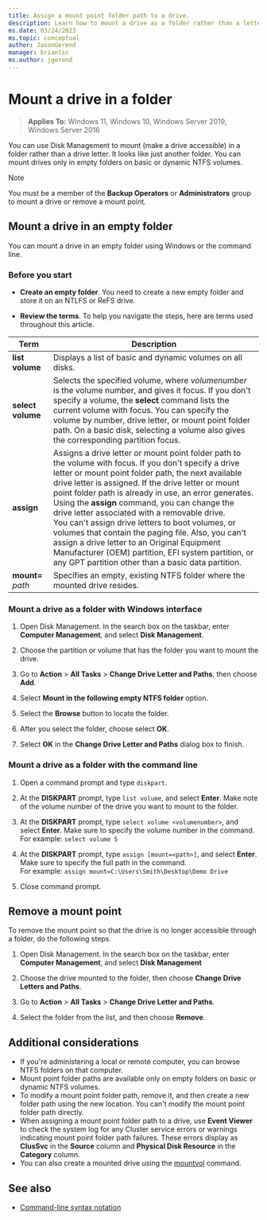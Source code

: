 ```yaml
---
title: Assign a mount point folder path to a drive.
description: Learn how to mount a drive as a folder rather than a letter and how to unmount a drive from a folder.
ms.date: 03/24/2023
ms.topic: conceptual
author: JasonGerend
manager: brianlic
ms.author: jgerend
---
```

# Mount a drive in a folder

> **Applies To:** Windows 11, Windows 10, Windows Server 2019, Windows Server 2016

You can use Disk Management to mount (make a drive accessible) in a folder rather than a drive letter. It looks like just another folder. You can mount drives only in empty folders on basic or dynamic NTFS volumes.

> [!NOTE]
> You must be a member of the **Backup Operators** or **Administrators** group to mount a drive or remove a mount point.

## Mount a drive in an empty folder

You can mount a drive in an empty folder using Windows or the command line.

### Before you start

- **Create an empty folder**. You need to create a new empty folder and store it on an NTLFS or ReFS drive.

- **Review the terms**. To help you navigate the steps, here are terms used throughout this article.

| Term | Description |
| --- | --- |
| **list volume** | Displays a list of basic and dynamic volumes on all disks. |
| **select volume**        | Selects the specified volume, where *volumenumber* is the volume number, and gives it focus. If you don't specify a volume, the **select** command lists the current volume with focus. You can specify the volume by number, drive letter, or mount point folder path. On a basic disk, selecting a volume also gives the corresponding partition focus.|
| **assign** |  Assigns a drive letter or mount point folder path to the volume with focus. If you don't specify a drive letter or mount point folder path, the next available drive letter is assigned. If the drive letter or mount point folder path is already in use, an error generates.</br>Using the **assign** command, you can change the drive letter associated with a removable drive.</br> You can't assign drive letters to boot volumes, or volumes that contain the paging file. Also, you can't assign a drive letter to an Original Equipment Manufacturer (OEM) partition, EFI system partition, or any GPT partition other than a basic data partition. |
| **mount=** *path* | Specifies an empty, existing NTFS folder where the mounted drive resides.  

### Mount a drive as a folder with Windows interface

1. Open Disk Management. In the search box on the taskbar, enter **Computer Management**, and select **Disk Management**.

1. Choose the partition or volume that has the folder you want to mount the drive.

1. Go to **Action** > **All Tasks** > **Change Drive Letter and Paths**, then choose **Add**.

1. Select **Mount in the following empty NTFS folder** option.

1. Select the **Browse** button to locate the folder.

1. After you select the folder, choose select **OK**.

1. Select **OK** in the **Change Drive Letter and Paths** dialog box to finish.

### Mount a drive as a folder with the command line

1. Open a command prompt and type `diskpart`.

1. At the **DISKPART** prompt, type `list volume`, and select **Enter**. Make note of the volume number of the drive you want to mount to the folder.

1. At the **DISKPART** prompt, type `select volume <volumenumber>`, and select **Enter**. Make sure to specify the volume number in the command.
   </br>For example: `select volume 5`

1. At the **DISKPART** prompt, type `assign [mount=<path>]`, and select **Enter**. Make sure to specify the full path in the command.
    </br>For example: `assign mount=C:\Users\Smith\Desktop\Demo Drive`

1. Close command prompt.

## Remove a mount point

To remove the mount point so that the drive is no longer accessible through a folder, do the following steps.

1. Open Disk Management. In the search box on the taskbar, enter **Computer Management**, and select **Disk Management**

1. Choose the drive mounted to the folder, then choose **Change Drive Letters and Paths**.

1. Go to **Action** > **All Tasks** > **Change Drive Letter and Paths**.

1. Select the folder from the list, and then choose **Remove**.

## Additional considerations

- If you're administering a local or remote computer, you can browse NTFS folders on that computer.
- Mount point folder paths are available only on empty folders on basic or dynamic NTFS volumes.
- To modify a mount point folder path, remove it, and then create a new folder path using the new location. You can't modify the mount point folder path directly.
- When assigning a mount point folder path to a drive, use **Event Viewer** to check the system log for any Cluster service errors or warnings indicating mount point folder path failures. These errors display as **ClusSvc** in the **Source** column and **Physical Disk Resource** in the **Category** column.
- You can also create a mounted drive using the [mountvol](/previous-versions/orphan-topics/ws.10/cc772671(v=ws.10)) command.

## See also

- [Command-line syntax notation](/previous-versions/orphan-topics/ws.11/cc742449(v=ws.11))
